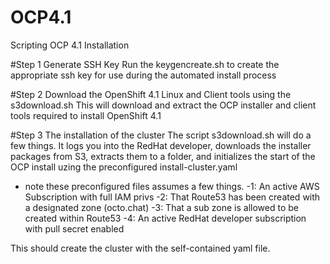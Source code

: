 # OCP4.1
Scripting OCP 4.1 Installation 

#Step 1 Generate SSH Key 
Run the keygencreate.sh to create the appropriate ssh key for use during the automated install process 

#Step 2 Download the OpenShift 4.1 Linux and Client tools using the s3download.sh 
This will download and extract the OCP installer and client tools required to install OpenShift 4.1 

#Step 3 The installation of the cluster 
The script s3download.sh will do a few things. It logs you into the RedHat developer, downloads the installer packages from S3, extracts them to a folder, and initializes the start of the OCP install uzing the preconfigured install-cluster.yaml 
- note these preconfigured files assumes a few things. 
-1: An active AWS Subscription with full IAM privs
-2: That Route53 has been created with a designated zone (octo.chat)
-3: That a sub zone is allowed to be created within Route53
-4: An active RedHat developer subscription with pull secret enabled 

This should create the cluster with the self-contained yaml file. 
